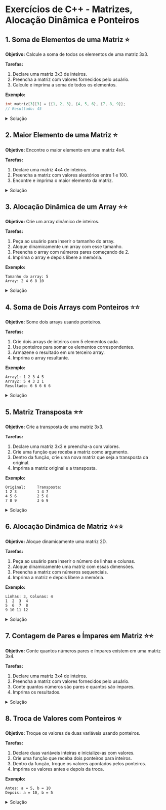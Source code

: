 # Exercícios de C++ - Matrizes, Alocação Dinâmica e Ponteiros

## 1. Soma de Elementos de uma Matriz ⭐
**Objetivo:** Calcule a soma de todos os elementos de uma matriz 3x3.

**Tarefas:**
1. Declare uma matriz 3x3 de inteiros.
2. Preencha a matriz com valores fornecidos pelo usuário.
3. Calcule e imprima a soma de todos os elementos.

**Exemplo:**
```cpp
int matriz[3][3] = {{1, 2, 3}, {4, 5, 6}, {7, 8, 9}};
// Resultado: 45
```

<details>
<summary>Solução</summary>

```cpp
#include <iostream>
using namespace std;

void lerMatriz(int (*matriz)[3], int linhas) {
    cout << "Digite os 9 elementos da matriz:" << endl;
    for(int i = 0; i < linhas; i++) {
        for(int j = 0; j < 3; j++) {
            cin >> matriz[i][j];
        }
    }
}

int somaMatriz(int (*matriz)[3], int linhas) {
    int soma = 0;
    for(int i = 0; i < linhas; i++) {
        for(int j = 0; j < 3; j++) {
            soma += matriz[i][j];
        }
    }
    return soma;
}

int main() {
    int matriz[3][3];
    lerMatriz(matriz, 3);
    int soma = somaMatriz(matriz, 3);
    cout << "A soma de todos os elementos é: " << soma << endl;
    return 0;
}
```

</details>

## 2. Maior Elemento de uma Matriz ⭐
**Objetivo:** Encontre o maior elemento em uma matriz 4x4.

**Tarefas:**
1. Declare uma matriz 4x4 de inteiros.
2. Preencha a matriz com valores aleatórios entre 1 e 100.
3. Encontre e imprima o maior elemento da matriz.

<details>
<summary>Solução</summary>

```cpp
#include <iostream>
#include <cstdlib>
#include <ctime>
using namespace std;

void preencherMatriz(int (*matriz)[4], int linhas) {
    for(int i = 0; i < linhas; i++) {
        for(int j = 0; j < 4; j++) {
            matriz[i][j] = rand() % 100 + 1;
        }
    }
}

void imprimirMatriz(int (*matriz)[4], int linhas) {
    for(int i = 0; i < linhas; i++) {
        for(int j = 0; j < 4; j++) {
            cout << matriz[i][j] << "\t";
        }
        cout << endl;
    }
}

int encontrarMaior(int (*matriz)[4], int linhas) {
    int maior = matriz[0][0];
    for(int i = 0; i < linhas; i++) {
        for(int j = 0; j < 4; j++) {
            if(matriz[i][j] > maior) {
                maior = matriz[i][j];
            }
        }
    }
    return maior;
}

int main() {
    int matriz[4][4];
    srand(time(0));
    preencherMatriz(matriz, 4);
    cout << "Matriz:" << endl;
    imprimirMatriz(matriz, 4);
    int maior = encontrarMaior(matriz, 4);
    cout << "O maior elemento da matriz é: " << maior << endl;
    return 0;
}
```

</details>

## 3. Alocação Dinâmica de um Array ⭐⭐
**Objetivo:** Crie um array dinâmico de inteiros.

**Tarefas:**
1. Peça ao usuário para inserir o tamanho do array.
2. Aloque dinamicamente um array com esse tamanho.
3. Preencha o array com números pares começando de 2.
4. Imprima o array e depois libere a memória.

**Exemplo:**
```
Tamanho do array: 5
Array: 2 4 6 8 10
```

<details>
<summary>Solução</summary>

```cpp
#include <iostream>
using namespace std;

int* alocarArray(int tamanho) {
    return new int[tamanho];
}

void preencherArray(int* array, int tamanho) {
    for(int i = 0; i < tamanho; i++) {
        array[i] = (i + 1) * 2;
    }
}

void imprimirArray(int* array, int tamanho) {
    cout << "Array: ";
    for(int i = 0; i < tamanho; i++) {
        cout << array[i] << " ";
    }
    cout << endl;
}

void liberarArray(int* array) {
    delete[] array;
}

int main() {
    int tamanho;
    cout << "Digite o tamanho do array: ";
    cin >> tamanho;

    int* array = alocarArray(tamanho);
    preencherArray(array, tamanho);
    imprimirArray(array, tamanho);
    liberarArray(array);

    return 0;
}
```

</details>

## 4. Soma de Dois Arrays com Ponteiros ⭐⭐
**Objetivo:** Some dois arrays usando ponteiros.

**Tarefas:**
1. Crie dois arrays de inteiros com 5 elementos cada.
2. Use ponteiros para somar os elementos correspondentes.
3. Armazene o resultado em um terceiro array.
4. Imprima o array resultante.

**Exemplo:**
```
Array1: 1 2 3 4 5
Array2: 5 4 3 2 1
Resultado: 6 6 6 6 6
```

<details>
<summary>Solução</summary>

```cpp
#include <iostream>
using namespace std;

void somarArrays(int* arr1, int* arr2, int* resultado, int tamanho) {
    int *ptr1 = arr1, *ptr2 = arr2, *ptrRes = resultado;
    for(int i = 0; i < tamanho; i++, ptr1++, ptr2++, ptrRes++) {
        *ptrRes = *ptr1 + *ptr2;
    }
}

void imprimirArray(int* arr, int tamanho, const char* nome) {
    cout << nome << ": ";
    for(int i = 0; i < tamanho; i++) {
        cout << arr[i] << " ";
    }
    cout << endl;
}

int main() {
    int array1[] = {1, 2, 3, 4, 5};
    int array2[] = {5, 4, 3, 2, 1};
    int resultado[5];

    somarArrays(array1, array2, resultado, 5);

    imprimirArray(array1, 5, "Array1");
    imprimirArray(array2, 5, "Array2");
    imprimirArray(resultado, 5, "Resultado");

    return 0;
}
```

</details>

## 5. Matriz Transposta ⭐⭐
**Objetivo:** Crie a transposta de uma matriz 3x3.

**Tarefas:**
1. Declare uma matriz 3x3 e preencha-a com valores.
2. Crie uma função que receba a matriz como argumento.
3. Dentro da função, crie uma nova matriz que seja a transposta da original.
4. Imprima a matriz original e a transposta.

**Exemplo:**
```
Original:     Transposta:
1 2 3         1 4 7
4 5 6         2 5 8
7 8 9         3 6 9
```

<details>
<summary>Solução</summary>

```cpp
#include <iostream>
using namespace std;

void preencherMatriz(int (*matriz)[3]) {
    for(int i = 0; i < 3; i++) {
        for(int j = 0; j < 3; j++) {
            matriz[i][j] = i * 3 + j + 1;
        }
    }
}

void imprimirMatriz(int (*matriz)[3], const char* nome) {
    cout << nome << ":" << endl;
    for(int i = 0; i < 3; i++) {
        for(int j = 0; j < 3; j++) {
            cout << matriz[i][j] << " ";
        }
        cout << endl;
    }
}

void transpor(int (*matriz)[3], int (*transposta)[3]) {
    for(int i = 0; i < 3; i++) {
        for(int j = 0; j < 3; j++) {
            transposta[j][i] = matriz[i][j];
        }
    }
}

int main() {
    int matriz[3][3];
    int transposta[3][3];

    preencherMatriz(matriz);
    imprimirMatriz(matriz, "Matriz Original");

    transpor(matriz, transposta);
    imprimirMatriz(transposta, "Matriz Transposta");

    return 0;
}
```

</details>

## 6. Alocação Dinâmica de Matriz ⭐⭐⭐
**Objetivo:** Aloque dinamicamente uma matriz 2D.

**Tarefas:**
1. Peça ao usuário para inserir o número de linhas e colunas.
2. Aloque dinamicamente uma matriz com essas dimensões.
3. Preencha a matriz com números sequenciais.
4. Imprima a matriz e depois libere a memória.

**Exemplo:**
```
Linhas: 3, Colunas: 4
1  2  3  4
5  6  7  8
9 10 11 12
```

<details>
<summary>Solução</summary>

```cpp
#include <iostream>
using namespace std;

int** alocarMatriz(int linhas, int colunas) {
    int** matriz = new int*[linhas];
    for(int i = 0; i < linhas; i++) {
        matriz[i] = new int[colunas];
    }
    return matriz;
}

void preencherMatriz(int** matriz, int linhas, int colunas) {
    int valor = 1;
    for(int i = 0; i < linhas; i++) {
        for(int j = 0; j < colunas; j++) {
            matriz[i][j] = valor++;
        }
    }
}

void imprimirMatriz(int** matriz, int linhas, int colunas) {
    for(int i = 0; i < linhas; i++) {
        for(int j = 0; j < colunas; j++) {
            cout << matriz[i][j] << "\t";
        }
        cout << endl;
    }
}

void liberarMatriz(int** matriz, int linhas) {
    for(int i = 0; i < linhas; i++) {
        delete[] matriz[i];
    }
    delete[] matriz;
}

int main() {
    int linhas, colunas;
    cout << "Digite o número de linhas: ";
    cin >> linhas;
    cout << "Digite o número de colunas: ";
    cin >> colunas;

    int** matriz = alocarMatriz(linhas, colunas);
    preencherMatriz(matriz, linhas, colunas);
    imprimirMatriz(matriz, linhas, colunas);
    liberarMatriz(matriz, linhas);

    return 0;
}
```

</details>

## 7. Contagem de Pares e Ímpares em Matriz ⭐⭐
**Objetivo:** Conte quantos números pares e ímpares existem em uma matriz 3x4.

**Tarefas:**
1. Declare uma matriz 3x4 de inteiros.
2. Preencha a matriz com valores fornecidos pelo usuário.
3. Conte quantos números são pares e quantos são ímpares.
4. Imprima os resultados.

<details>
<summary>Solução</summary>

```cpp
#include <iostream>
using namespace std;

void lerMatriz(int (*matriz)[4], int linhas) {
    cout << "Digite os 12 elementos da matriz:" << endl;
    for(int i = 0; i < linhas; i++) {
        for(int j = 0; j < 4; j++) {
            cin >> matriz[i][j];
        }
    }
}

void contarParesImpares(int (*matriz)[4], int linhas, int* pares, int* impares) {
    *pares = 0;
    *impares = 0;
    for(int i = 0; i < linhas; i++) {
        for(int j = 0; j < 4; j++) {
            if(matriz[i][j] % 2 == 0) {
                (*pares)++;
            } else {
                (*impares)++;
            }
        }
    }
}

int main() {
    int matriz[3][4];
    int pares, impares;

    lerMatriz(matriz, 3);
    contarParesImpares(matriz, 3, &pares, &impares);

    cout << "Quantidade de números pares: " << pares << endl;
    cout << "Quantidade de números ímpares: " << impares << endl;

    return 0;
}
```

</details>

## 8. Troca de Valores com Ponteiros ⭐
**Objetivo:** Troque os valores de duas variáveis usando ponteiros.

**Tarefas:**
1. Declare duas variáveis inteiras e inicialize-as com valores.
2. Crie uma função que receba dois ponteiros para inteiros.
3. Dentro da função, troque os valores apontados pelos ponteiros.
4. Imprima os valores antes e depois da troca.

**Exemplo:**
```
Antes: a = 5, b = 10
Depois: a = 10, b = 5
```

<details>
<summary>Solução</summary>

```cpp
#include <iostream>
using namespace std;

void trocar(int* a, int* b) {
    int temp = *a;
    *a = *b;
    *b = temp;
}

int main() {
    int a = 5, b = 10;

    cout << "Antes: a = " << a << ", b = " << b << endl;

    trocar(&a, &b);

    cout << "Depois: a = " << a << ", b = " << b << endl;

    return 0;
}
```

</details>

